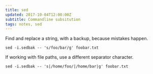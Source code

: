 ```yaml
---
title: sed
updated: 2017-10-04T12:00:00Z
subtitle: Commandline subsitution
tags: notes, sed
---
```


Find and replace a string, with a backup, because mistakes happen.

~~~{.bash}
sed -i.sedbak -- 's/foo/bar/g' foobar.txt
~~~

If working with file paths, use a different separator character.

~~~{.bash}
sed -i.sedbak -- 's|/home/foo/|/home/bar|g' foobar.txt
~~~
